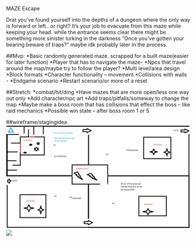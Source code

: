 MAZE Escape

Drat you’ve found yourself into the depths of a dungeon where the only way is forward or left.. or right?
It’s your job to evacuate from this maze while keeping your head. while the entrance seems clear there might be something more sinister lurking in the darkness
“Once you’ve gotten your bearing beware of traps?” maybe idk probably later in the process.


##Mvp:
*Basic randomly generated maze. scrapped for a built maze(easier for later function)
*Player that has to navigate the maze-
*Npcs that travel around the map/maybe try to follow the player?
*Multi level/area design
*Block formats
*Character functionality – movement
*Collisions with walls - 
*Endgame scenario
*Restart scenario/or more of a reset

##Stretch:
*combat/hit/dmg
*Have mazes that are more open/less one way out only
*Add character/npc art
*Add traps/pitfalls/someway to change the map
*Maybe make a boss room that has collisions that effect the boss – like raid mechanics
*Possible win state – after boss room 1 or 5


##wireframe/stagingidea
![](/wireframe/mazes.png)
![](/wireframe/basics)